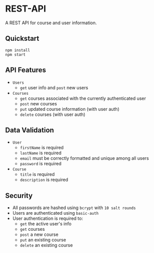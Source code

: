 # REST-API

A REST API for course and user information.

## Quickstart

```
npm install
npm start
```

## API Features

- `Users`
  - `get` user info and `post` new users
- `Courses`
  - `get` courses associated with the currently authenticated user
  - `post` new courses
  - `put` updated course information (with user auth)
  - `delete` courses (with user auth)

## Data Validation

- `User`
  - `firstName` is required
  - `lastName` is required
  - `email` must be correctly formatted and unique among all users
  - `password` is required
- `Course`
  - `title` is required
  - `description` is required

## Security

- All passwords are hashed using `bcrypt` with `10 salt rounds`
- Users are authenticated using `basic-auth`
- User authentication is required to:
  - `get` the active user's info
  - `get` courses
  - `post` a new course
  - `put` an existing course
  - `delete` an existing course
